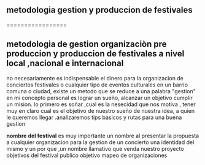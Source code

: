 ## metodologia gestion  y produccion de festivales
=================

## metodologia de gestion organizaciòn pre produccion y produccion de festivales  a nivel local ,nacional e internacional

no necesariamente es indispensable el dinero para la organizacion de conciertos festivales o cualquier tipo de eventos culturales en un barrio comuna o ciudad, existe un metodo que se reduce a una palabra  "gestion" en mi concepto personal es lograr un sueño, alcanzar un objetivo cumplir un mision.
lo primero es soñar ,cual es la nesecidad que nos motiva , tener muy en claro cual es el objetivo de nuestro sueño de nuestra idea, a quien le queremos 
llegar .analizaremos tips basicos y rutas para una buena gestion

__nombre del festival__ es muy importante un nombre al presentar la propuesta a cualquier organizacion para la gestion de un concierto una identidad del mismo y un por que ,un nombre llamativo que venda nuestro proyecto 
objetivos del festival
publico objetivo
mapeo de organizaciones
